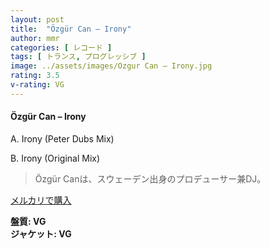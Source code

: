 ```yaml
---
layout: post
title:  "Özgür Can – Irony"
author: mmr
categories: [ レコード ]
tags: [ トランス, プログレッシブ ]
image: ../assets/images/Ozgur Can – Irony.jpg
rating: 3.5
v-rating: VG
---
```


#### Özgür Can – Irony

A. Irony (Peter Dubs Mix)

B. Irony (Original Mix)

> Özgür Canは、スウェーデン出身のプロデューサー兼DJ。


[メルカリで購入](https://jp.mercari.com/item/m44499781183)

<div class="mt-4 mb-4 d-flex align-items-center">
<strong class="mr-1">盤質: VG</strong>
</div>
<div class="mt-4 mb-4 d-flex align-items-center">
<strong class="mr-1">ジャケット: VG</strong>
</div>
